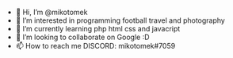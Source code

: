 - 👋 Hi, I’m @mikotomek
- 👀 I’m interested in programming football travel and photography 
- 🌱 I’m currently learning php html css and javacript
- 💞️ I’m looking to collaborate on Google :D
- 📫 How to reach me DISCORD: mikotomek#7059
